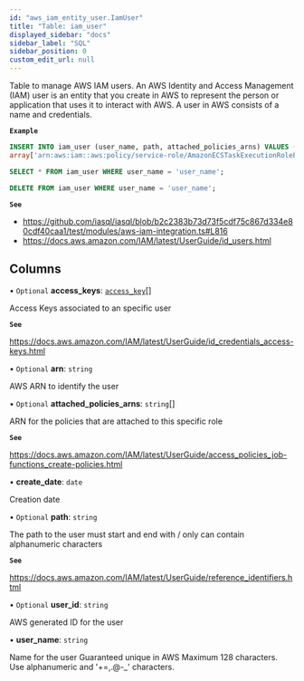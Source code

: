 ```yaml
---
id: "aws_iam_entity_user.IamUser"
title: "Table: iam_user"
displayed_sidebar: "docs"
sidebar_label: "SQL"
sidebar_position: 0
custom_edit_url: null
---
```


Table to manage AWS IAM users. An AWS Identity and Access Management (IAM) user is an entity that you create in AWS to represent the person
or application that uses it to interact with AWS. A user in AWS consists of a name and credentials.

**`Example`**

```sql TheButton[Manage an IAM user]="Manage an IAM user"
INSERT INTO iam_user (user_name, path, attached_policies_arns) VALUES ('user_name', '/username/',
array['arn:aws:iam::aws:policy/service-role/AmazonECSTaskExecutionRolePolicy']);

SELECT * FROM iam_user WHERE user_name = 'user_name';

DELETE FROM iam_user WHERE user_name = 'user_name';
```

**`See`**

 - https://github.com/iasql/iasql/blob/b2c2383b73d73f5cdf75c867d334e80cdf40caa1/test/modules/aws-iam-integration.ts#L816
 - https://docs.aws.amazon.com/IAM/latest/UserGuide/id_users.html

## Columns

• `Optional` **access\_keys**: [`access_key`](aws_iam_entity_access_key.AccessKey.md)[]

Access Keys associated to an specific user

**`See`**

https://docs.aws.amazon.com/IAM/latest/UserGuide/id_credentials_access-keys.html

• `Optional` **arn**: `string`

AWS ARN to identify the user

• `Optional` **attached\_policies\_arns**: `string`[]

ARN for the policies that are attached to this specific role

**`See`**

https://docs.aws.amazon.com/IAM/latest/UserGuide/access_policies_job-functions_create-policies.html

• **create\_date**: `date`

Creation date

• `Optional` **path**: `string`

The path to the user
must start and end with /
only can contain alphanumeric characters

**`See`**

https://docs.aws.amazon.com/IAM/latest/UserGuide/reference_identifiers.html

• `Optional` **user\_id**: `string`

AWS generated ID for the user

• **user\_name**: `string`

Name for the user
Guaranteed unique in AWS
Maximum 128 characters. Use alphanumeric and '+=,.@-_' characters.
